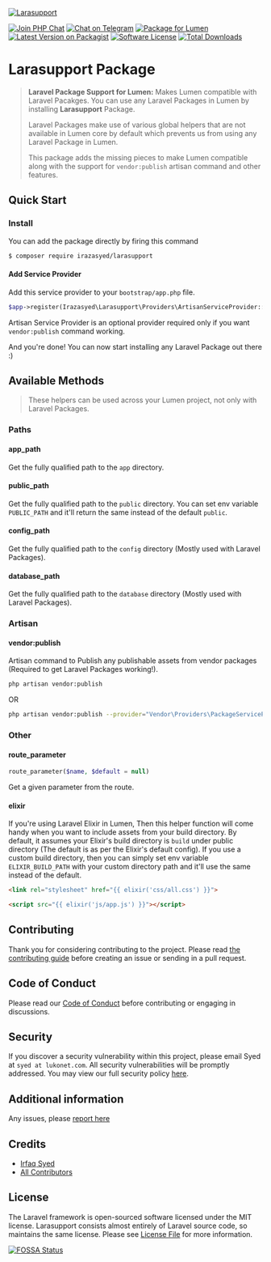 [![Larasupport][img-hero]][link-repo]

[![Join PHP Chat][ico-phpchat]][link-phpchat]
[![Chat on Telegram][ico-telegram]][link-telegram]
[![Package for Lumen][ico-package]][link-repo]
[![Latest Version on Packagist][ico-version]][link-packagist]
[![Software License][ico-license]][link-license]
[![Total Downloads][ico-downloads]][link-downloads]

# Larasupport Package

> **Laravel Package Support for Lumen:** Makes Lumen compatible with Laravel Pacakges. You can use any Laravel Packages in Lumen by installing **Larasupport** Package.
>
> Laravel Packages make use of various global helpers that are not available in Lumen core by default which prevents us from using any Laravel Package in Lumen.
>
> This package adds the missing pieces to make Lumen compatible along with the support for `vendor:publish` artisan command and other features.  

## Quick Start

### Install

You can add the package directly by firing this command

```bash
$ composer require irazasyed/larasupport
```

#### Add Service Provider

Add this service provider to your `bootstrap/app.php` file.

``` php
$app->register(Irazasyed\Larasupport\Providers\ArtisanServiceProvider::class);
```

Artisan Service Provider is an optional provider required only if you want `vendor:publish` command working.

And you're done! You can now start installing any Laravel Package out there :)

## Available Methods

> These helpers can be used across your Lumen project, not only with Laravel Packages.

### Paths

#### app_path

Get the fully qualified path to the `app` directory.

#### public_path

Get the fully qualified path to the `public` directory. You can set env variable `PUBLIC_PATH` and it'll return the same instead of the default `public`.

#### config_path

Get the fully qualified path to the `config` directory (Mostly used with Laravel Packages).

#### database_path

Get the fully qualified path to the `database` directory (Mostly used with Laravel Packages).

### Artisan

#### vendor:publish

Artisan command to Publish any publishable assets from vendor packages (Required to get Laravel Packages working!).

``` bash
php artisan vendor:publish
```
OR

``` bash
php artisan vendor:publish --provider="Vendor\Providers\PackageServiceProvider" 
```

### Other

#### route_parameter

``` php
route_parameter($name, $default = null)
```

Get a given parameter from the route.

#### elixir

If you're using Laravel Elixir in Lumen, Then this helper function will come handy when you want to include assets from your build directory. By default, it assumes your Elixir's build directory is `build` under public directory (The default is as per the Elixir's default config). If you use a custom build directory, then you can simply set env variable `ELIXIR_BUILD_PATH` with your custom directory path and it'll use the same instead of the default.

``` html
<link rel="stylesheet" href="{{ elixir('css/all.css') }}">

<script src="{{ elixir('js/app.js') }}"></script>
```

## Contributing

Thank you for considering contributing to the project. Please read [the contributing guide][link-contributing] before creating an issue or sending in a pull request.

## Code of Conduct

Please read our [Code of Conduct][link-code-of-conduct] before contributing or engaging in discussions.

## Security

If you discover a security vulnerability within this project, please email Syed at `syed at lukonet.com`. All security vulnerabilities will be promptly addressed. You may view our full security policy [here][link-security-policy].

## Additional information

Any issues, please [report here][link-issues]

## Credits

- [Irfaq Syed][link-author]
- [All Contributors][link-contributors]

## License

The Laravel framework is open-sourced software licensed under the MIT license. Larasupport consists almost entirely of Laravel source code, so maintains the same license. Please see [License File][link-license] for more information.

[ico-phpchat]: https://img.shields.io/badge/Slack-PHP%20Chat-5c6aaa.svg?style=flat-square&logo=slack&labelColor=4A154B
[ico-telegram]: https://img.shields.io/badge/@PHPChatCo-2CA5E0.svg?style=flat-square&logo=telegram&label=Telegram
[ico-version]: https://img.shields.io/packagist/v/irazasyed/larasupport.svg?style=flat-square
[ico-license]: https://img.shields.io/badge/license-MIT-brightgreen.svg?style=flat-square
[ico-downloads]: https://img.shields.io/packagist/dt/irazasyed/larasupport.svg?style=flat-square
[ico-package]: https://img.shields.io/badge/Package%20for%20-Lumen-blue.svg?style=flat-square
[img-hero]: https://user-images.githubusercontent.com/1915268/94963485-d91de800-0515-11eb-9780-3fac58d701a6.jpg

[link-phpchat]: https://phpchat.co/?ref=larasupport
[link-telegram]: https://t.me/PHPChatCo
[link-author]: https://github.com/irazasyed
[link-repo]: https://github.com/irazasyed/larasupport
[link-license]: https://github.com/irazasyed/larasupport/blob/master/LICENSE.md
[link-issues]: https://github.com/irazasyed/larasupport/issues
[link-contributors]: https://github.com/irazasyed/larasupport/contributors
[link-packagist]: https://packagist.org/packages/irazasyed/larasupport
[link-downloads]: https://packagist.org/packages/irazasyed/larasupport/stats
[link-contributing]: https://github.com/irazasyed/larasupport/blob/master/.github/CONTRIBUTING.md
[link-code-of-conduct]: https://github.com/irazasyed/larasupport/blob/master/.github/CODE_OF_CONDUCT.md
[link-security-policy]: https://github.com/irazasyed/larasupport/security/policy

[![FOSSA Status](https://app.fossa.io/api/projects/git%2Bgithub.com%2Firazasyed%2Flarasupport.svg?type=large)](https://app.fossa.io/projects/git%2Bgithub.com%2Firazasyed%2Flarasupport?ref=badge_large)
